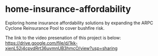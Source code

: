 # home-insurance-affordability
Exploring home insurance affordability solutions by expanding the ARPC Cyclone Reinsurance Pool to cover bushfire risk.

The link to the video presenation of this project is below:
https://drive.google.com/file/d/1kk-xjenL52j4cpvdRrt36uvmnUB3hmcO/view?usp=sharing
